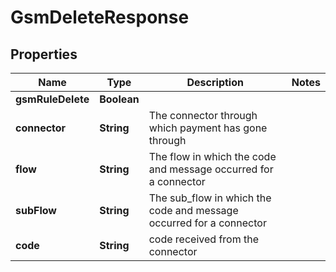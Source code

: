 

# GsmDeleteResponse


## Properties

| Name | Type | Description | Notes |
|------------ | ------------- | ------------- | -------------|
|**gsmRuleDelete** | **Boolean** |  |  |
|**connector** | **String** | The connector through which payment has gone through |  |
|**flow** | **String** | The flow in which the code and message occurred for a connector |  |
|**subFlow** | **String** | The sub_flow in which the code and message occurred  for a connector |  |
|**code** | **String** | code received from the connector |  |



